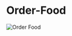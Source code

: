 # Order-Food
![Order Food](https://user-images.githubusercontent.com/72095551/111169721-cdab0e80-85d5-11eb-8c53-4361a3ca41e4.jpg)

 

  
